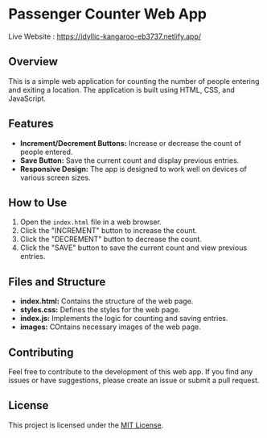 # Passenger Counter Web App

Live Website : https://idyllic-kangaroo-eb3737.netlify.app/

## Overview

This is a simple web application for counting the number of people entering and exiting a location. The application is built using HTML, CSS, and JavaScript.

## Features

- **Increment/Decrement Buttons:** Increase or decrease the count of people entered.
- **Save Button:** Save the current count and display previous entries.
- **Responsive Design:** The app is designed to work well on devices of various screen sizes.

## How to Use

1. Open the `index.html` file in a web browser.
2. Click the "INCREMENT" button to increase the count.
3. Click the "DECREMENT" button to decrease the count.
4. Click the "SAVE" button to save the current count and view previous entries.

## Files and Structure

- **index.html:** Contains the structure of the web page.
- **styles.css:** Defines the styles for the web page.
- **index.js:** Implements the logic for counting and saving entries.
- **images:** COntains necessary images of the web page.

## Contributing

Feel free to contribute to the development of this web app. If you find any issues or have suggestions, please create an issue or submit a pull request.

## License

This project is licensed under the [MIT License](LICENSE).

